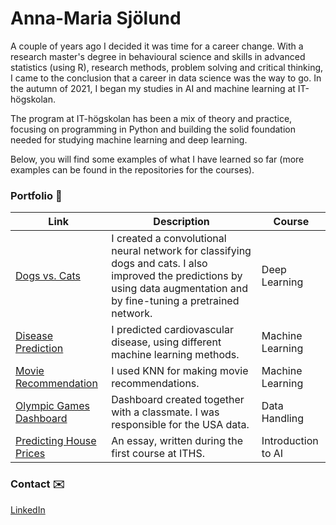 # Anna-Maria Sjölund

A couple of years ago I decided it was time for a career change. With a research master's degree in behavioural science and skills in advanced statistics (using R), research methods, problem solving and critical thinking, I came to the conclusion that a career in data science was the way to go. In the autumn of 2021, I began my studies in AI and machine learning at IT-högskolan. 

The program at IT-högskolan has been a mix of theory and practice, focusing on programming in Python and building the solid foundation needed for studying machine learning and deep learning.

Below, you will find some examples of what I have learned so far (more examples can be found in the repositories for the courses).

### Portfolio :briefcase: 

| Link | Description | Course |
-------|-------------|--------|
|[Dogs vs. Cats](https://github.com/Anna-MariaSjolund/Deep-Learning-Anna-MariaSjolund/blob/main/labs/lab-dogs-vs-cats.ipynb) | I created a convolutional neural network for classifying dogs and cats. I also improved the predictions by using data augmentation and by fine-tuning a pretrained network. | Deep Learning |
|[Disease Prediction](https://github.com/Anna-MariaSjolund/Machine-learning-Anna-MariaSjolund/blob/main/labs/lab_disease_prediction.ipynb) | I predicted cardiovascular disease, using different machine learning methods. | Machine Learning |
|[Movie Recommendation](https://github.com/Anna-MariaSjolund/Machine-learning-Anna-MariaSjolund/blob/main/labs/lab_movie_recommendations.ipynb)| I used KNN for making movie recommendations. | Machine Learning |
|[Olympic Games Dashboard](https://github.com/Anna-MariaSjolund/Databehandling-OS-projekt-Anna-MariaSjolund-ChristopherSeander) | Dashboard created together with a classmate. I was responsible for the USA data. | Data Handling|
|[Predicting House Prices](https://github.com/Anna-MariaSjolund/Introduction-to-AI/blob/main/PredictingHousePricesUsingLinearRegression.md)| An essay, written during the first course at ITHS. | Introduction to AI |

### Contact :envelope:

[LinkedIn](https://www.linkedin.com/in/a-m-sjölund/)
